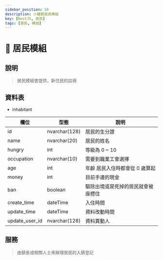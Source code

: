```yaml
---
sidebar_position: 10
description: 小雞鎮居民模組
key: [NestJS, 居民]
tags: [居民, 模組]
---
```


# 🐤 居民模組

## 說明

> 居民模組會提供，新住民的註冊

## 資料表

- inhabitant

| 欄位 | 型態   |  說明 |
| --- | --- | --- |
| id         | nvarchar(128)   |  居民的生分證    |
| name       | nvarchar(20)    |  居民的姓名      |
| hungry     | int             |  等級為 0 ~ 10   |
| occupation | nvarchar(10)    |  需要到職業工會選擇  |
| age        | int             |  年齡 居民入住時都會從 0 歲算起 |
| money      | int             |  目前手邊的現金|
| ban        | boolean         |  驅除出境或是死掉的居民就會被座標住 |
| create_time        | dateTime |  入住時間   |
| update_time        | dateTime |  資料改動時間   |
| update_user_id        | nvarchar(128) |  資料異動人   |

## 服務

> 由鎮長或相關人士來辦理居民的入鎮登記
